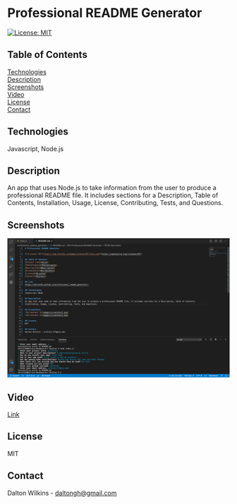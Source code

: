 # Professional README Generator

[![License: MIT](https://img.shields.io/badge/License-MIT-blue.svg)](https://opensource.org/licenses/MIT)

## Table of Contents
[Technologies](#Technologies)  
[Description](#Description)  
[Screenshots](#Screenshots)  
[Video](#Video)  
[License](#License)  
[Contact](#Contact)

## Technologies
Javascript, Node.js

## Description
An app that uses Node.js to take information from the user to produce a professional README file. It includes sections for a Description, Table of Contents, Installation, Usage, License, Contributing, Tests, and Questions.

## Screenshots
![Screenshot 1](assets/images/screenshot.png)

## Video
[Link](https://drive.google.com/file/d/1xf-MWEYw272LeOLWWB3GVT3qa4BWIgKK/view)

## License
MIT

## Contact
Dalton Wilkins - daltongh@gmail.com
